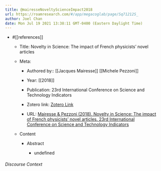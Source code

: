 ```yaml
---
title: @mairesseNoveltyScienceImpact2018
url: https://roamresearch.com/#/app/megacoglab/page/Sq71212S_
author: Joel Chan
date: Mon Jul 19 2021 13:38:11 GMT-0400 (Eastern Daylight Time)
---
```


- #[[references]]

    - Title: Novelty in Science: The impact of French physicists’ novel articles

    - Meta:

        - Authored by:: [[Jacques Mairesse]] [[Michele Pezzoni]]

        - Year: [[2018]]

        - Publication: 23rd International Conference on Science and Technology Indicators

        - Zotero link: [Zotero Link](zotero://select/items/7_HZ7ZKYCX)

        - URL: [Mairesse & Pezzoni (2018). Novelty in Science: The impact of French physicists’ novel articles. 23rd International Conference on Science and Technology Indicators](undefined)

    - Content

        - Abstract

            - undefined

###### Discourse Context


